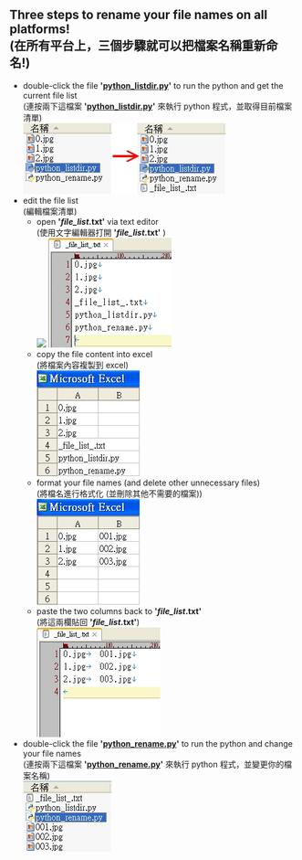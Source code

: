 ## Three steps to rename your file names **on all platforms**!<br>(在所有平台上，三個步驟就可以把檔案名稱重新命名!)
- double-click the file **'[python_listdir.py](python_listdir.py)'** to run the python and get the current file list<br>(連按兩下這檔案 **'[python_listdir.py](python_listdir.py)'** 來執行 python 程式，並取得目前檔案清單)<br>![](https://github.com/tsungjung411/refs/blob/master/images/00001_EasistRenamer_Step1_1.jpg)
- edit the file list<br>(編輯檔案清單)
  - open **'_file_list_.txt'** via text editor<br>(使用文字編輯器打開 **'_file_list_.txt'** )<br>![](https://github.com/tsungjung411/refs/blob/master/images/00002_EasistRenamer_Step2_1_1.jpg) ![](https://github.com/tsungjung411/refs/blob/master/images/00002_EasistRenamer_Step2_1.jpg) 
  - copy the file content into excel<br>(將檔案內容複製到 excel)<br>![](https://github.com/tsungjung411/refs/blob/master/images/00003_EasistRenamer_Step2_2.jpg) 
  - format your file names (and delete other unnecessary files)<br>(將檔名進行格式化 (並刪除其他不需要的檔案))<br>![](https://github.com/tsungjung411/refs/blob/master/images/00004_EasistRenamer_Step2_3.jpg) 
  - paste the two columns back to **'_file_list_.txt'**<br>(將這兩欄貼回 **'_file_list_.txt'**)<br>![](https://github.com/tsungjung411/refs/blob/master/images/00005_EasistRenamer_Step2_4.jpg)
- double-click the file **'[python_rename.py](python_rename.py)'** to run the python and change your file names<br>(連按兩下這檔案 **'[python_rename.py](python_rename.py)'** 來執行 python 程式，並變更你的檔案名稱)<br>![](https://github.com/tsungjung411/refs/blob/master/images/00006_EasistRenamer_Step3.jpg)

